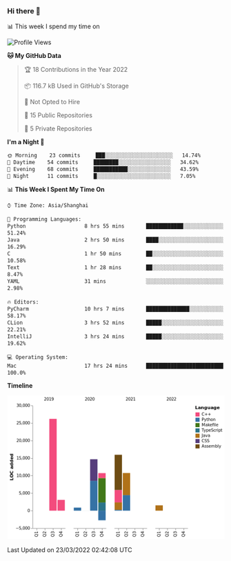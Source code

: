 ### Hi there 👋

📊 This week I spend my time on
<!--START_SECTION:waka-->
![Profile Views](http://img.shields.io/badge/Profile%20Views-0-blue)

**🐱 My GitHub Data** 

> 🏆 18 Contributions in the Year 2022
 > 
> 📦 116.7 kB Used in GitHub's Storage 
 > 
> 🚫 Not Opted to Hire
 > 
> 📜 15 Public Repositories 
 > 
> 🔑 5 Private Repositories  
 > 
**I'm a Night 🦉** 

```text
🌞 Morning    23 commits     ███░░░░░░░░░░░░░░░░░░░░░░   14.74% 
🌆 Daytime    54 commits     ████████░░░░░░░░░░░░░░░░░   34.62% 
🌃 Evening    68 commits     ███████████░░░░░░░░░░░░░░   43.59% 
🌙 Night      11 commits     █░░░░░░░░░░░░░░░░░░░░░░░░   7.05%

```


📊 **This Week I Spent My Time On** 

```text
⌚︎ Time Zone: Asia/Shanghai

💬 Programming Languages: 
Python                   8 hrs 55 mins       ████████████░░░░░░░░░░░░░   51.24% 
Java                     2 hrs 50 mins       ████░░░░░░░░░░░░░░░░░░░░░   16.29% 
C                        1 hr 50 mins        ██░░░░░░░░░░░░░░░░░░░░░░░   10.58% 
Text                     1 hr 28 mins        ██░░░░░░░░░░░░░░░░░░░░░░░   8.47% 
YAML                     31 mins             ░░░░░░░░░░░░░░░░░░░░░░░░░   2.98%

🔥 Editors: 
PyCharm                  10 hrs 7 mins       ██████████████░░░░░░░░░░░   58.17% 
CLion                    3 hrs 52 mins       █████░░░░░░░░░░░░░░░░░░░░   22.21% 
IntelliJ                 3 hrs 24 mins       █████░░░░░░░░░░░░░░░░░░░░   19.62%

💻 Operating System: 
Mac                      17 hrs 24 mins      █████████████████████████   100.0%

```

**Timeline**

![Chart not found](https://raw.githubusercontent.com/SillyPasty/SillyPasty/main/charts/bar_graph.png) 


 Last Updated on 23/03/2022 02:42:08 UTC
<!--END_SECTION:waka-->

<!--
**SillyPasty/SillyPasty** is a ✨ _special_ ✨ repository because its `README.md` (this file) appears on your GitHub profile.

Here are some ideas to get you started:

- 🔭 I’m currently working on ...
- 🌱 I’m currently learning ...
- 👯 I’m looking to collaborate on ...
- 🤔 I’m looking for help with ...
- 💬 Ask me about ...
- 📫 How to reach me: ...
- 😄 Pronouns: ...
- ⚡ Fun fact: ...
-->


